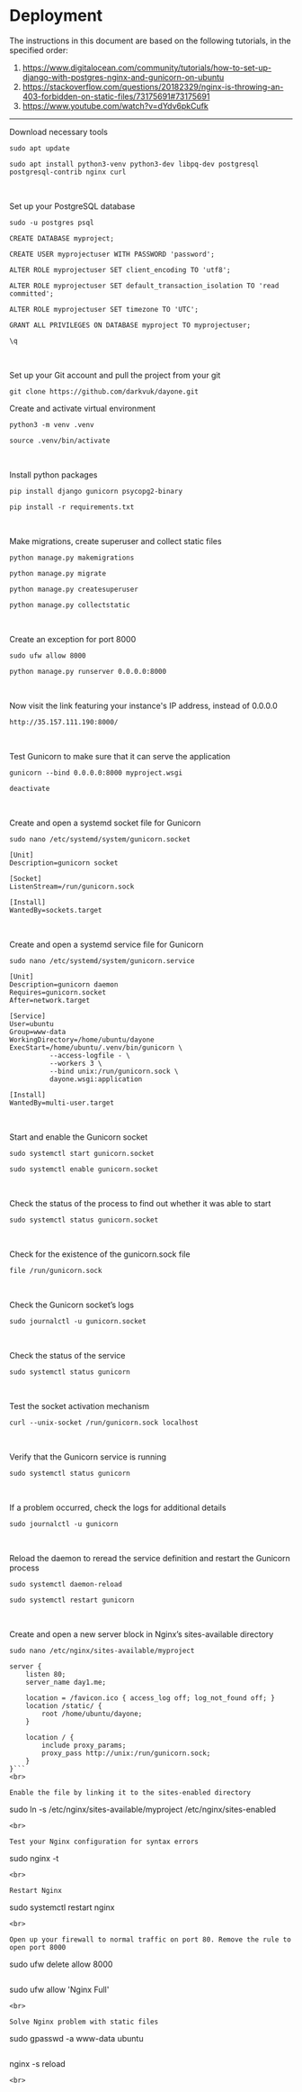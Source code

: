 # Deployment

The instructions in this document are based on the following tutorials, in the specified order:
1. https://www.digitalocean.com/community/tutorials/how-to-set-up-django-with-postgres-nginx-and-gunicorn-on-ubuntu
2. https://stackoverflow.com/questions/20182329/nginx-is-throwing-an-403-forbidden-on-static-files/73175691#73175691
3. https://www.youtube.com/watch?v=dYdv6pkCufk

<hr>

Download necessary tools
<br>

```
sudo apt update
```
```
sudo apt install python3-venv python3-dev libpq-dev postgresql postgresql-contrib nginx curl
```
<br>

Set up your PostgreSQL database
```
sudo -u postgres psql
```
```
CREATE DATABASE myproject;
```
```
CREATE USER myprojectuser WITH PASSWORD 'password';
```
```
ALTER ROLE myprojectuser SET client_encoding TO 'utf8';
```
```
ALTER ROLE myprojectuser SET default_transaction_isolation TO 'read committed';
```
```
ALTER ROLE myprojectuser SET timezone TO 'UTC';
```
```
GRANT ALL PRIVILEGES ON DATABASE myproject TO myprojectuser;
```
```
\q
```
<br>

Set up your Git account and pull the project from your git
```
git clone https://github.com/darkvuk/dayone.git
```

Create and activate virtual environment
```
python3 -m venv .venv
```
```
source .venv/bin/activate
```
<br>

Install python packages
```
pip install django gunicorn psycopg2-binary
```
```
pip install -r requirements.txt
```
<br>

Make migrations, create superuser and collect static files
```
python manage.py makemigrations
```
```
python manage.py migrate
```
```
python manage.py createsuperuser
```
```
python manage.py collectstatic
```
<br>

Create an exception for port 8000
```
sudo ufw allow 8000
```
```
python manage.py runserver 0.0.0.0:8000
```
<br>

Now visit the link featuring your instance's IP address, instead of 0.0.0.0
```
http://35.157.111.190:8000/
```
<br>

Test Gunicorn to make sure that it can serve the application
```
gunicorn --bind 0.0.0.0:8000 myproject.wsgi
```
```
deactivate
```
<br>

Create and open a systemd socket file for Gunicorn
```
sudo nano /etc/systemd/system/gunicorn.socket
```
```
[Unit]
Description=gunicorn socket

[Socket]
ListenStream=/run/gunicorn.sock

[Install]
WantedBy=sockets.target
```
<br>

Create and open a systemd service file for Gunicorn
```
sudo nano /etc/systemd/system/gunicorn.service
```
```
[Unit]
Description=gunicorn daemon
Requires=gunicorn.socket
After=network.target

[Service]
User=ubuntu
Group=www-data
WorkingDirectory=/home/ubuntu/dayone
ExecStart=/home/ubuntu/.venv/bin/gunicorn \
          --access-logfile - \
          --workers 3 \
          --bind unix:/run/gunicorn.sock \
          dayone.wsgi:application

[Install]
WantedBy=multi-user.target
```
<br>

Start and enable the Gunicorn socket
```
sudo systemctl start gunicorn.socket
```
```
sudo systemctl enable gunicorn.socket
```
<br>

Check the status of the process to find out whether it was able to start
```
sudo systemctl status gunicorn.socket
```
<br>

Check for the existence of the gunicorn.sock file
```
file /run/gunicorn.sock
```
<br>

Check the Gunicorn socket’s logs
```
sudo journalctl -u gunicorn.socket
```
<br>

Check the status of the service
```
sudo systemctl status gunicorn
```
<br>

Test the socket activation mechanism
```
curl --unix-socket /run/gunicorn.sock localhost
```
<br>

Verify that the Gunicorn service is running
```
sudo systemctl status gunicorn
```
<br>

If a problem occurred, check the logs for additional details
```
sudo journalctl -u gunicorn
```
<br>

Reload the daemon to reread the service definition and restart the Gunicorn process
```
sudo systemctl daemon-reload
```
```
sudo systemctl restart gunicorn
```
<br>

Create and open a new server block in Nginx’s sites-available directory
```
sudo nano /etc/nginx/sites-available/myproject
```
```
server {
    listen 80;
    server_name day1.me;

    location = /favicon.ico { access_log off; log_not_found off; }
    location /static/ {
        root /home/ubuntu/dayone;
    }

    location / {
        include proxy_params;
        proxy_pass http://unix:/run/gunicorn.sock;
    }
}```
<br>

Enable the file by linking it to the sites-enabled directory
```
sudo ln -s /etc/nginx/sites-available/myproject /etc/nginx/sites-enabled
```
<br>

Test your Nginx configuration for syntax errors
```
sudo nginx -t
```
<br>

Restart Nginx
```
sudo systemctl restart nginx
```
<br>

Open up your firewall to normal traffic on port 80. Remove the rule to open port 8000
```
sudo ufw delete allow 8000
```
```
sudo ufw allow 'Nginx Full'
```
<br>

Solve Nginx problem with static files
```
sudo gpasswd -a www-data ubuntu
```
```
nginx -s reload 
```
<br>
